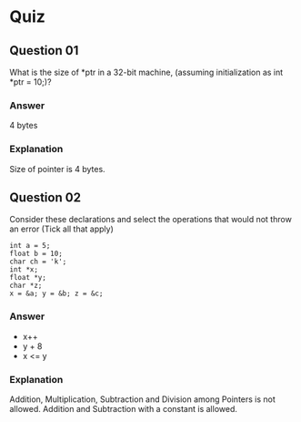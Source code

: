 Quiz
====  

Question 01  
-----------  
What is the size of *ptr in a 32-bit machine, (assuming initialization as int *ptr = 10;)?  

### Answer  
4 bytes  

### Explanation  
Size of pointer is 4 bytes.  

Question 02  
-----------  
Consider these declarations and select the operations that would not throw an error (Tick all that apply)   

```  
int a = 5;   
float b = 10;   
char ch = 'k';   
int *x;   
float *y;   
char *z;   
x = &a; y = &b; z = &c;   
```  

### Answer  
* x++  
* y + 8  
* x <= y  

### Explanation  
Addition, Multiplication, Subtraction and Division among Pointers is not allowed. Addition and Subtraction with a constant is allowed.  